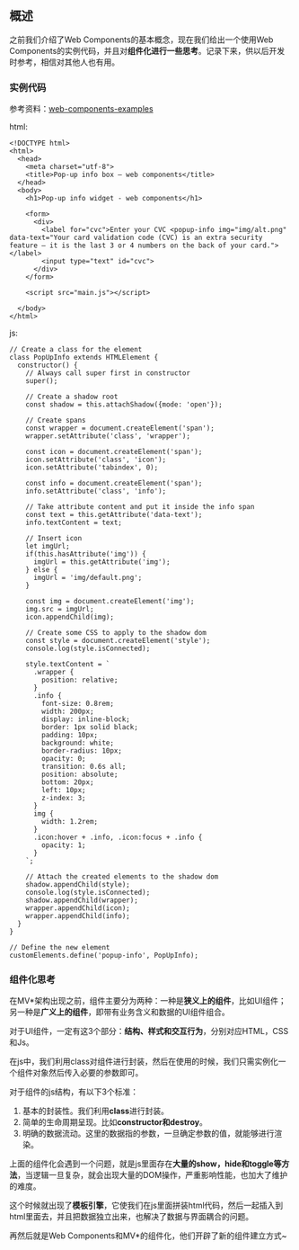 ## 概述

之前我们介绍了Web Components的基本概念，现在我们给出一个使用Web Components的实例代码，并且对**组件化进行一些思考**。记录下来，供以后开发时参考，相信对其他人也有用。

### 实例代码

参考资料：[web-components-examples](https://github.com/mdn/web-components-examples/blob/master/popup-info-box-web-component/index.html)

html:

```
<!DOCTYPE html>
<html>
  <head>
    <meta charset="utf-8">
    <title>Pop-up info box — web components</title>
  </head>
  <body>
    <h1>Pop-up info widget - web components</h1>

    <form>
      <div>
        <label for="cvc">Enter your CVC <popup-info img="img/alt.png" data-text="Your card validation code (CVC) is an extra security feature — it is the last 3 or 4 numbers on the back of your card."></label>
        <input type="text" id="cvc">
      </div>
    </form>

    <script src="main.js"></script>

  </body>
</html>
```

js:

```
// Create a class for the element
class PopUpInfo extends HTMLElement {
  constructor() {
    // Always call super first in constructor
    super();

    // Create a shadow root
    const shadow = this.attachShadow({mode: 'open'});

    // Create spans
    const wrapper = document.createElement('span');
    wrapper.setAttribute('class', 'wrapper');

    const icon = document.createElement('span');
    icon.setAttribute('class', 'icon');
    icon.setAttribute('tabindex', 0);

    const info = document.createElement('span');
    info.setAttribute('class', 'info');

    // Take attribute content and put it inside the info span
    const text = this.getAttribute('data-text');
    info.textContent = text;

    // Insert icon
    let imgUrl;
    if(this.hasAttribute('img')) {
      imgUrl = this.getAttribute('img');
    } else {
      imgUrl = 'img/default.png';
    }

    const img = document.createElement('img');
    img.src = imgUrl;
    icon.appendChild(img);

    // Create some CSS to apply to the shadow dom
    const style = document.createElement('style');
    console.log(style.isConnected);

    style.textContent = `
      .wrapper {
        position: relative;
      }
      .info {
        font-size: 0.8rem;
        width: 200px;
        display: inline-block;
        border: 1px solid black;
        padding: 10px;
        background: white;
        border-radius: 10px;
        opacity: 0;
        transition: 0.6s all;
        position: absolute;
        bottom: 20px;
        left: 10px;
        z-index: 3;
      }
      img {
        width: 1.2rem;
      }
      .icon:hover + .info, .icon:focus + .info {
        opacity: 1;
      }
    `;

    // Attach the created elements to the shadow dom
    shadow.appendChild(style);
    console.log(style.isConnected);
    shadow.appendChild(wrapper);
    wrapper.appendChild(icon);
    wrapper.appendChild(info);
  }
}

// Define the new element
customElements.define('popup-info', PopUpInfo);
```

### 组件化思考

在MV*架构出现之前，组件主要分为两种：一种是**狭义上的组件**，比如UI组件；另一种是**广义上的组件**，即带有业务含义和数据的UI组件组合。

对于UI组件，一定有这3个部分：**结构、样式和交互行为**，分别对应HTML，CSS和Js。

在js中，我们利用class对组件进行封装，然后在使用的时候，我们只需实例化一个组件对象然后传入必要的参数即可。

对于组件的js结构，有以下3个标准：
1. 基本的封装性。我们利用**class**进行封装。
2. 简单的生命周期呈现。比如**constructor和destroy**。
3. 明确的数据流动。这里的数据指的参数，一旦确定参数的值，就能够进行渲染。

上面的组件化会遇到一个问题，就是js里面存在**大量的show，hide和toggle等方法**，当逻辑一旦复杂，就会出现大量的DOM操作，严重影响性能，也加大了维护的难度。

这个时候就出现了**模板引擎**，它使我们在js里面拼装html代码，然后一起插入到html里面去，并且把数据独立出来，也解决了数据与界面耦合的问题。

再然后就是Web Components和MV*的组件化，他们开辟了新的组件建立方式~
























